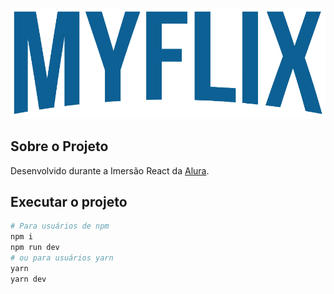 ![Masterflix](static/logo.png)

## Sobre o Projeto

Desenvolvido durante a Imersão React da [Alura](https://alura.com.br/).

## Executar o projeto

```bash
# Para usuários de npm
npm i
npm run dev
# ou para usuários yarn
yarn
yarn dev
```
